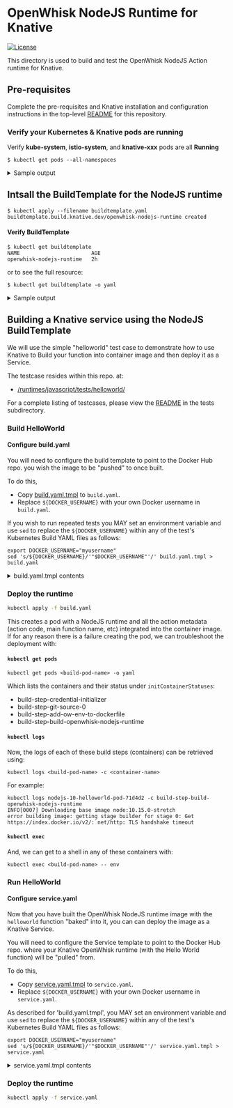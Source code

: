 <!--
#
# Licensed to the Apache Software Foundation (ASF) under one or more
# contributor license agreements.  See the NOTICE file distributed with
# this work for additional information regarding copyright ownership.
# The ASF licenses this file to You under the Apache License, Version 2.0
# (the "License"); you may not use this file except in compliance with
# the License.  You may obtain a copy of the License at
#
#     http://www.apache.org/licenses/LICENSE-2.0
#
# Unless required by applicable law or agreed to in writing, software
# distributed under the License is distributed on an "AS IS" BASIS,
# WITHOUT WARRANTIES OR CONDITIONS OF ANY KIND, either express or implied.
# See the License for the specific language governing permissions and
# limitations under the License.
#
-->

# OpenWhisk NodeJS Runtime for Knative

[![License](https://img.shields.io/badge/license-Apache--2.0-blue.svg)](http://www.apache.org/licenses/LICENSE-2.0)

This directory is used to build and test the OpenWhisk NodeJS Action runtime for Knative.

## Pre-requisites

Complete the pre-requisites and Knative installation and configuration instructions in the top-level [README](../../README.md) for this repository.

### Verify your Kubernetes & Knative pods are running

Verify **kube-system**, **istio-system**, and **knative-xxx** pods are all **Running**
```
$ kubectl get pods --all-namespaces
```
<details>
    <summary>Sample output</summary>

```
$ kubectl get pods --all-namespaces
NAMESPACE          NAME                                            READY   STATUS      RESTARTS   AGE
istio-system       cluster-local-gateway-547467ccf6-p8n72          1/1     Running     1          8d
istio-system       istio-citadel-7d64db8bcf-m7gsj                  1/1     Running     0          8d
istio-system       istio-cleanup-secrets-8lzj4                     0/1     Completed   0          8d
istio-system       istio-egressgateway-6ddf4c8bd6-2dxhc            1/1     Running     1          8d
istio-system       istio-galley-7dd996474-pdd6h                    1/1     Running     1          8d
istio-system       istio-ingressgateway-84b89d647f-cxrwx           1/1     Running     1          8d
istio-system       istio-pilot-86bb4fcbbd-5ns5q                    2/2     Running     0          8d
istio-system       istio-pilot-86bb4fcbbd-vd2xr                    2/2     Running     0          8d
istio-system       istio-pilot-86bb4fcbbd-zstrw                    2/2     Running     0          8d
istio-system       istio-policy-5c4d9ff96b-559db                   2/2     Running     1          8d
istio-system       istio-sidecar-injector-6977b5cf5b-94hj5         1/1     Running     0          8d
istio-system       istio-statsd-prom-bridge-b44b96d7b-kzkzc        1/1     Running     0          8d
istio-system       istio-telemetry-7676df547f-jp952                2/2     Running     1          8d
istio-system       knative-ingressgateway-75644679c7-c2kxj         1/1     Running     1          8d
knative-build      build-controller-658d64d9bd-6qp2c               1/1     Running     0          8d
knative-build      build-webhook-6bb747665f-v8nk2                  1/1     Running     1          8d
knative-eventing   eventing-controller-cfbb757bd-czx99             1/1     Running     0          8d
knative-eventing   in-memory-channel-controller-75d6cc4b77-6c8st   1/1     Running     1          8d
knative-eventing   in-memory-channel-dispatcher-c89db8bb8-phlxw    2/2     Running     7          8d
knative-eventing   webhook-5fbb8dbcc7-nhwp5                        1/1     Running     0          8d
knative-serving    activator-69b8474d6b-58hh2                      2/2     Running     1          8d
knative-serving    autoscaler-6579b57774-cvvzj                     2/2     Running     1          8d
knative-serving    controller-66cd7d99df-hgswh                     1/1     Running     0          8d
knative-serving    webhook-6d9568d-czt8m                           1/1     Running     0          8d
knative-sources    controller-manager-0                            1/1     Running     1          8d
kube-system        coredns-86c58d9df4-ms8qs                        1/1     Running     0          8d
kube-system        coredns-86c58d9df4-x29vt                        1/1     Running     0          8d
kube-system        etcd-docker-desktop                             1/1     Running     3          8d
kube-system        kube-apiserver-docker-desktop                   1/1     Running     3          8d
kube-system        kube-controller-manager-docker-desktop          1/1     Running     5          8d
kube-system        kube-proxy-mltsm                                1/1     Running     0          8d
kube-system        kube-scheduler-docker-desktop                   1/1     Running     5          8d
```
</details>

## Intsall the BuildTemplate for the NodeJS runtime

```
$ kubectl apply --filename buildtemplate.yaml
buildtemplate.build.knative.dev/openwhisk-nodejs-runtime created
```

#### Verify BuildTemplate

```
$ kubectl get buildtemplate
NAME                       AGE
openwhisk-nodejs-runtime   2h
```

or to see the full resource:
```
$ kubectl get buildtemplate -o yaml
```

<details>
    <summary>Sample output</summary>

```
apiVersion: v1
items:
- apiVersion: build.knative.dev/v1alpha1
  kind: BuildTemplate
  metadata:
    annotations:
      kubectl.kubernetes.io/last-applied-configuration {}
    creationTimestamp: "2019-02-07T16:10:46Z"
    generation: 1
    name: openwhisk-nodejs-runtime
    namespace: default
    resourceVersion: "278166"
    selfLink: /apis/build.knative.dev/v1alpha1/namespaces/default/buildtemplates/openwhisk-nodejs-runtime
    uid: ed5bb6e0-2af2-11e9-a25d-025000000001
  spec:
    generation: 1
    parameters:
    - description: name of the image to be tagged and pushed
      name: TARGET_IMAGE_NAME
    - default: latest
      description: tag the image before pushing
      name: TARGET_IMAGE_TAG
    - description: name of the dockerfile
      name: DOCKERFILE
    - default: "false"
      description: flag to indicate debug mode should be on/off
      name: OW_DEBUG
    - description: name of the action
      name: OW_ACTION_NAME
    - description: JavaScript source code to be evaluated
      name: OW_ACTION_CODE
    - default: main
      description: name of the function in the "__OW_ACTION_CODE" to call as the action
        handler
      name: OW_ACTION_MAIN
    - default: "false"
      description: flag to indicate zip function, for zip actions, "__OW_ACTION_CODE"
        must be base64 encoded string
      name: OW_ACTION_BINARY
    steps:
    - args:
      - -c
      - |
        cat <<EOF >> ${DOCKERFILE}
          ENV __OW_DEBUG "${OW_DEBUG}"
          ENV __OW_ACTION_NAME "${OW_ACTION_NAME}"
          ENV __OW_ACTION_CODE "${OW_ACTION_CODE}"
          ENV __OW_ACTION_MAIN "${OW_ACTION_MAIN}"
          ENV __OW_ACTION_BINARY "${OW_ACTION_BINARY}"
        EOF
      command:
      - /busybox/sh
      image: gcr.io/kaniko-project/executor:debug
      name: add-ow-env-to-dockerfile
    - args:
      - --destination=${TARGET_IMAGE_NAME}:${TARGET_IMAGE_TAG}
      - --dockerfile=${DOCKERFILE}
      image: gcr.io/kaniko-project/executor:latest
      name: build-openwhisk-nodejs-runtime
kind: List
metadata:
  resourceVersion: ""
  selfLink: ""
```
</details>

## Building a Knative service using the NodeJS BuildTemplate

We will use the simple "helloworld" test case to demonstrate how to use Knative to Build your function into container image and then deploy it as a Service.

The testcase resides within this repo. at:
- [/runtimes/javascript/tests/helloworld/](/runtimes/javascript/tests/helloworld/)

For a complete listing of testcases, please view the [README](tests/README.md) in the tests subdirectory.

### Build HelloWorld

#### Configure build.yaml

You will need to configure the build template to point to the Docker Hub repo. you wish the image to be "pushed" to once built.

To do this,
- Copy [build.yaml.tmpl](tests/helloworld/build.yaml.tmpl) to `build.yaml`.
- Replace ```${DOCKER_USERNAME}``` with your own Docker username in `build.yaml`.

If you wish to run repeated tests you MAY set an environment variable and use ```sed``` to replace the ```${DOCKER_USERNAME}``` within any of the test's Kubernetes Build YAML files as follows:

```
export DOCKER_USERNAME="myusername"
sed 's/${DOCKER_USERNAME}/'"$DOCKER_USERNAME"'/' build.yaml.tmpl > build.yaml
```

<details>
    <summary>build.yaml.tmpl contents</summary>
```
apiVersion: build.knative.dev/v1alpha1
kind: Build
metadata:
  name: nodejs-10-helloworld
spec:
  serviceAccountName: openwhisk-runtime-builder
  source:
    git:
      url: "https://github.com/apache/incubator-openwhisk-devtools.git"
      revision: "master"
  template:
    name: openwhisk-nodejs-runtime
    arguments:
      - name: TARGET_IMAGE_NAME
        value: "docker.io/${DOCKER_USERNAME}/nodejs-10-helloworld"
      - name: DOCKERFILE
        value: "./knative-build/runtimes/javascript/Dockerfile"
      - name: OW_DEBUG
        value: "true"
      - name: OW_ACTION_NAME
        value: "nodejs-helloworld"
      - name: OW_ACTION_CODE
        value: "function main() {return {payload: 'Hello World!'};}"
```
</details>

### Deploy the runtime

```bash
kubectl apply -f build.yaml
```

This creates a pod with a NodeJS runtime and all the action metadata (action code, main function name, etc) integrated into the container image. If for any reason there is a failure creating the pod, we can troubleshoot the deployment with:

#### `kubectl get pods`

```
kubectl get pods <build-pod-name> -o yaml
```

Which lists the containers and their status under `initContainerStatuses`:

- build-step-credential-initializer
- build-step-git-source-0
- build-step-add-ow-env-to-dockerfile
- build-step-build-openwhisk-nodejs-runtime

#### `kubectl logs`

Now, the logs of each of these build steps (containers) can be retrieved using:

```
kubectl logs <build-pod-name> -c <container-name>
```

For example:

```
kubectl logs nodejs-10-helloworld-pod-71d4d2 -c build-step-build-openwhisk-nodejs-runtime
INFO[0007] Downloading base image node:10.15.0-stretch
error building image: getting stage builder for stage 0: Get https://index.docker.io/v2/: net/http: TLS handshake timeout
```

#### `kubectl exec`

And, we can get to a shell in any of these containers with:

```
kubectl exec <build-pod-name> -- env
```


### Run HelloWorld

#### Configure service.yaml

Now that you have built the OpenWhisk NodeJS runtime image with the `helloworld` function "baked" into it, you can can deploy the image as a Knative Service.

You will need to configure the Service template to point to the Docker Hub repo. where your Knative OpenWhisk runtime (with the Hello World function) will be "pulled" from.

To do this,
- Copy [service.yaml.tmpl](tests/helloworld/service.yaml.tmpl) to `service.yaml`.
- Replace ```${DOCKER_USERNAME}``` with your own Docker username in `service.yaml`.

As described for 'build.yaml.tmpl', you MAY set an environment variable and use ```sed``` to replace the ```${DOCKER_USERNAME}``` within any of the test's Kubernetes Build YAML files as follows:

```
export DOCKER_USERNAME="myusername"
sed 's/${DOCKER_USERNAME}/'"$DOCKER_USERNAME"'/' service.yaml.tmpl > service.yaml
```

<details>
    <summary>service.yaml.tmpl contents</summary>

```
apiVersion: serving.knative.dev/v1alpha1
kind: Service
metadata:
  name: nodejs-helloworld
  namespace: default
spec:
  runLatest:
    configuration:
      revisionTemplate:
        spec:
          container:
            image: docker.io/${DOCKER_USERNAME}/nodejs-10-helloworld
```
</details>

### Deploy the runtime

```bash
kubectl apply -f service.yaml
```
